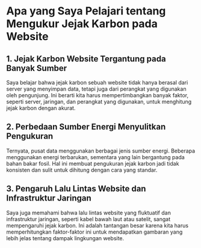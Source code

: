 # Apa yang Saya Pelajari tentang Mengukur Jejak Karbon pada Website

## 1. Jejak Karbon Website Tergantung pada Banyak Sumber

Saya belajar bahwa jejak karbon sebuah website tidak hanya berasal dari server yang menyimpan data, tetapi juga dari perangkat yang digunakan oleh pengunjung. Ini berarti kita harus mempertimbangkan banyak faktor, seperti server, jaringan, dan perangkat yang digunakan, untuk menghitung jejak karbon dengan akurat.

## 2. Perbedaan Sumber Energi Menyulitkan Pengukuran

Ternyata, pusat data menggunakan berbagai jenis sumber energi. Beberapa menggunakan energi terbarukan, sementara yang lain bergantung pada bahan bakar fosil. Hal ini membuat pengukuran jejak karbon jadi tidak konsisten dan sulit untuk dihitung dengan cara yang standar.

## 3. Pengaruh Lalu Lintas Website dan Infrastruktur Jaringan

Saya juga memahami bahwa lalu lintas website yang fluktuatif dan infrastruktur jaringan, seperti kabel bawah laut atau satelit, sangat mempengaruhi jejak karbon. Ini adalah tantangan besar karena kita harus memperhitungkan faktor-faktor ini untuk mendapatkan gambaran yang lebih jelas tentang dampak lingkungan website.
